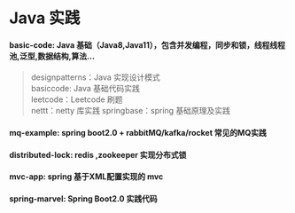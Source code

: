 # Java 实践        
#### basic-code: Java 基础（Java8,Java11），包含并发编程，同步和锁，线程线程池,泛型,数据结构,算法...
>designpatterns：Java 实现设计模式  
>basiccode: Java 基础代码实践  
>leetcode：Leetcode 刷题  
>nettt：netty 库实践
>springbase：spring 基础原理及实践 
#### mq-example: spring boot2.0 + rabbitMQ/kafka/rocket 常见的MQ实践
#### distributed-lock: redis ,zookeeper 实现分布式锁 
#### mvc-app:  spring 基于XML配置实现的 mvc 
#### spring-marvel: Spring Boot2.0 实践代码
